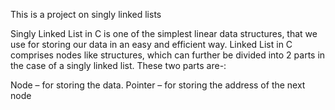 This is a project on singly linked lists

Singly Linked List in C is one of the simplest linear data structures, that we use for storing our data in an easy and efficient way. Linked List in C comprises nodes like structures, which can further be divided into 2 parts in the case of a singly linked list. These two parts are-:

Node – for storing the data. Pointer – for storing the address of the next node
